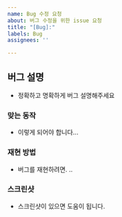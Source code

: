 ```yaml
---
name: Bug 수정 요청
about: 버그 수정을 위한 issue 요청
title: "[Bug]:"
labels: Bug
assignees: ''

---
```


## 버그 설명

- 정확하고 명확하게 버그 설명해주세요

### 맞는 동작

- 이렇게 되어야 합니다...

### 재현 방법

- 버그를 재현하려면. ..

### 스크린샷

- 스크린샷이 있으면 도움이 됩니다.